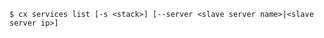 <!-- usedin: [ _includes/_inlines/Toolbelt/common/services/services_usage-1-v1.md] -->

```
$ cx services list [-s <stack>] [--server <slave server name>|<slave server ip>]
```
